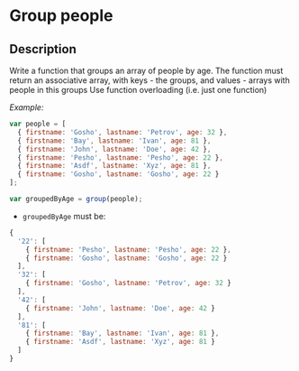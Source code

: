 ﻿# Group people

## Description
Write a function that groups an array of people by age.
The function must return an associative array, with keys - the groups, and values - arrays with people in this groups
Use function overloading (i.e. just one function)

_Example:_

```js
var people = [
  { firstname: 'Gosho', lastname: 'Petrov', age: 32 },
  { firstname: 'Bay', lastname: 'Ivan', age: 81 },
  { firstname: 'John', lastname: 'Doe', age: 42 },
  { firstname: 'Pesho', lastname: 'Pesho', age: 22 },
  { firstname: 'Asdf', lastname: 'Xyz', age: 81 },
  { firstname: 'Gosho', lastname: 'Gosho', age: 22 }
];

var groupedByAge = group(people);
```

- `groupedByAge` must be:

```js
{
  '22': [
    { firstname: 'Pesho', lastname: 'Pesho', age: 22 },
    { firstname: 'Gosho', lastname: 'Gosho', age: 22 }
  ],
  '32': [
    { firstname: 'Gosho', lastname: 'Petrov', age: 32 }
  ],
  '42': [
    { firstname: 'John', lastname: 'Doe', age: 42 }
  ],
  '81': [
    { firstname: 'Bay', lastname: 'Ivan', age: 81 },
    { firstname: 'Asdf', lastname: 'Xyz', age: 81 }
  ]
}
```
